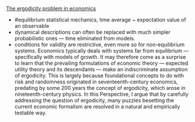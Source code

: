 [The ergodicity problem in economics](https://www.nature.com/articles/s41567-019-0732-0)
- #equilibrium statistical mechanics, time average ~  expectation value of an observable 
- dynamical descriptions can often be replaced with much simpler probabilistic ones — time eliminated from models.
- conditions for validity are restrictive, even more so for non-equilibrium systems. Economics typically deals with systems far from equilibrium — specifically with models of growth. It may therefore come as a surprise to learn that the prevailing formulations of economic theory — expected utility theory and its descendants — make an indiscriminate assumption of ergodicity. This is largely because foundational concepts to do with risk and randomness originated in seventeenth-century economics, predating by some 200 years the concept of ergodicity, which arose in nineteenth-century physics. In this Perspective, I argue that by carefully addressing the question of ergodicity, many puzzles besetting the current economic formalism are resolved in a natural and empirically testable way.